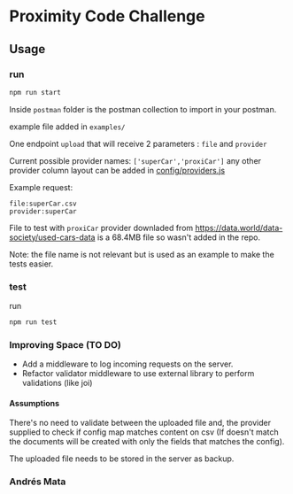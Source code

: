 # Proximity Code Challenge 

## Usage

### run
```bash
npm run start
```

Inside `postman` folder is the postman collection to import in your postman.

example file added in `examples/`

One endpoint `upload` that will receive 2 parameters : `file` and `provider`

Current possible provider names: `['superCar','proxiCar']` any other provider column layout can be added in [config/providers.js](/config/providers.js)

Example request:
```
file:superCar.csv
provider:superCar
```

File to test with `proxiCar` provider downladed from https://data.world/data-society/used-cars-data is a 68.4MB file so wasn't added in the repo. 


Note: the file name is not relevant but is used as an example to make the tests easier.

### test
run 
 ```bash
 npm run test
 ```       

### Improving Space (TO DO)

- Add a middleware to log incoming requests on the server.
- Refactor validator middleware to use external library to perform validations (like joi)


#### Assumptions

There's no need to validate between the uploaded file and, the provider supplied to check if config map matches content on csv (If doesn't match the documents will be created with only the fields that matches the config).

The uploaded file needs to be stored in the server as backup.

### Andrés Mata 
